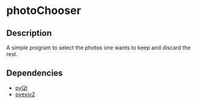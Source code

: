 photoChooser
============

Description
-----------

A simple program to select the photos one wants to keep and discard the rest.

Dependencies
------------

*  [pyQt](http://www.riverbankcomputing.co.uk/software/pyqt/intro)
*  [pyexiv2](http://tilloy.net/dev/pyexiv2/)